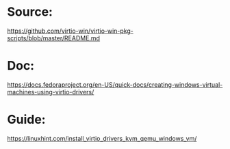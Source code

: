 # Source:
https://github.com/virtio-win/virtio-win-pkg-scripts/blob/master/README.md

# Doc:
https://docs.fedoraproject.org/en-US/quick-docs/creating-windows-virtual-machines-using-virtio-drivers/

# Guide:
https://linuxhint.com/install_virtio_drivers_kvm_qemu_windows_vm/
